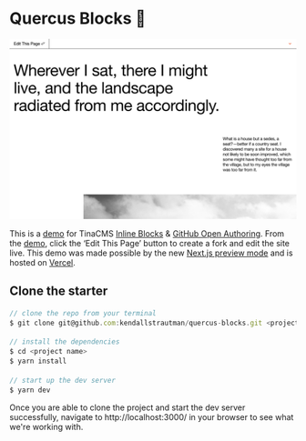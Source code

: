 # Quercus Blocks 🌿

![quercus-blocks-screenshot](/public/quercus-blocks-screenshot.png)

This is a [demo](https://quercus-blocks.now.sh/) for TinaCMS [Inline Blocks](https://tinacms.org/docs/inline-editing/inline-blocks) & [GitHub Open Authoring](https://tinacms.org/guides/nextjs/github-open-authoring/initial-setup). From the [demo](https://quercus-blocks.now.sh/), click the ‘Edit This Page’ button to create a fork and edit the site live. This demo was made possible by the new [Next.js preview mode](https://nextjs.org/docs/advanced-features/preview-mode) and is hosted on [Vercel](https://vercel.com/).

## Clone the starter

```javascript
// clone the repo from your terminal
$ git clone git@github.com:kendallstrautman/quercus-blocks.git <project name>

// install the dependencies
$ cd <project name>
$ yarn install

// start up the dev server
$ yarn dev
```

Once you are able to clone the project and start the dev server successfully, navigate to http://localhost:3000/ in your browser to see what we're working with.

